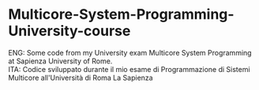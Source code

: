 # Multicore-System-Programming-University-course
ENG: Some code from my University exam Multicore System Programming at Sapienza University of Rome.</br>
ITA: Codice sviluppato durante il mio esame di Programmazione di Sistemi Multicore all'Università di Roma La Sapienza
